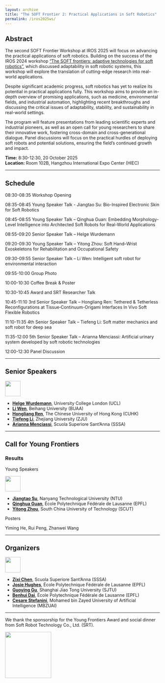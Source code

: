 ```yaml
---
layout: archive
title: "The SOFT Frontier 2: Practical Applications in Soft Robotics"
permalink: /iros2025ws/
---
```


## Abstract

The second SOFT Frontier Workshop at IROS 2025 will focus on advancing the practical applications of soft robotics. Building on the success of the IROS 2024 workshop [“The SOFT frontiers: adaptive technologies for soft robotics”](https://sites.google.com/view/sft-front/iros-2024), which discussed adaptability in soft robotic systems, this workshop will explore the translation of cutting-edge research into real-world applications. 

Despite significant academic progress, soft robotics has yet to realize its potential in practical applications fully. This workshop aims to provide an in-depth overview of promising applications, such as medicine, environmental fields, and industrial automation, highlighting recent breakthroughs and discussing the critical issues of adaptability, stability, and sustainability in real-world settings. 

The program will feature presentations from leading scientific experts and industrial pioneers, as well as an open call for young researchers to share their innovative work, fostering cross-domain and cross-generational dialogue. Panel discussions will focus on the practical hurdles of deploying soft robots and potential solutions, ensuring the field’s continued growth and impact. 

**Time:** 8:30-12:30, 20 October 2025  
**Location:** Room 102B, Hangzhou International Expo Center (HIEC)

---

## Schedule

08:30-08:35 Workshop Opening

08:35-08:45 Young Speaker Talk - Jiangtao Su: Bio-Inspired Electronic Skin for Soft Robotics

08:45-08:55 Young Speaker Talk – Qinghua Guan: Embedding Morphology-Level Intelligence into Architected Soft Robots for Real-World Applications

08:55-09:20 Senior Speaker Talk – Helge Wurdemann

09:20-09:30 Young Speaker Talk – Yitong Zhou: Soft Hand–Wrist Exoskeletons for Rehabilitation and Occupational Safety

09:30-09:55 Senior Speaker Talk – Li Wen: Intelligent soft robot for environmental interaction

09:55-10:00 Group Photo 

10:00-10:30 Coffee Break & Poster

10:30-10:45 Award and SRT Researcher Talk

10:45-11:10 3rd Senior Speaker Talk – Hongliang Ren: Tethered & Tetherless Reconfigurations at Tissue‐Continuum-Origami Interfaces In Vivo Soft Flexible Robotics

11:10-11:35 4th Senior Speaker Talk – Tiefeng Li: Soft matter mechanics and soft robot for deep sea

11:35-12:00 5th Senior Speaker Talk – Arianna Menciassi: Artificial urinary system developed by soft robotic technologies

12:00-12:30 Panel Discussion

---

## Senior Speakers

<img src="{{ site.url }}/images/IROS2025ws/speakers.png" height = "50">

- [**Helge Wurdemann**](http://www.softhaptics.website/), University College London (UCL)
- [**Li Wen**](https://softrobotics.buaa.edu.cn/), Beihang University (BUAA)
- [**Hongliang Ren**](https://www.ee.cuhk.edu.hk/en-gb/people/academic-staff/professors/prof-ren-hongliang), The Chinese University of Hong Kong (CUHK)
- [**Tiefeng Li**](https://person.zju.edu.cn/en/tiefengli), Zhejiang University (ZJU)
- [**Arianna Menciassi**](https://www.santannapisa.it/it/arianna-menciassi), Scuola Superiore Sant’Anna (SSSA)

---

## Call for Young Frontiers

### Results
Young Speakers

<img src="{{ site.url }}/images/IROS2025ws/young_speakers.png" height = "50">

- [**Jiangtao Su**](https://www.linkedin.com/in/jiangtao-su-417320126/?originalSubdomain=sg), Nanyang Technological University (NTU)
- [**Qinghua Guan**](https://people.epfl.ch/qinghua.guan?lang=en), École Polytechnique Fédérale de Lausanne (EPFL)
- [**Yitong Zhou**](http://www.zhouyitonglab.com/), South China University of Technology (SCUT)

Posters

Yiming He, Rui Peng, Zhanwei Wang

---

## Organizers

<img src="{{ site.url }}/images/IROS2025ws/organizers.png" height = "50">

- [**Zixi Chen**](https://zixichen007115.github.io/), Scuola Superiore Sant’Anna (SSSA)
- [**Josie Hughes**](https://people.epfl.ch/josie.hughes?lang=en), École Polytechnique Fédérale de Lausanne (EPFL)
- [**Guoying Gu**](https://softrobotics.sjtu.edu.cn/), Shanghai Jiao Tong University (SJTU)
- [**Benhui Dai**](https://sites.google.com/view/benhui-dai/about), École Polytechnique Fédérale de Lausanne (EPFL)
- [**Cesare Stefanini**](https://mbzuai.ac.ae/study/faculty/cesare-stefanini/), Mohamed bin Zayed University of Artificial Intelligence (MBZUAI)
  
---

We thank the sponsorship for the Young Frontiers Award and social dinner from Soft Robot Technology Co., Ltd. (SRT).

<img src="{{ site.url }}/images/IROS2025ws/logos_woTC.png" height = "150">
